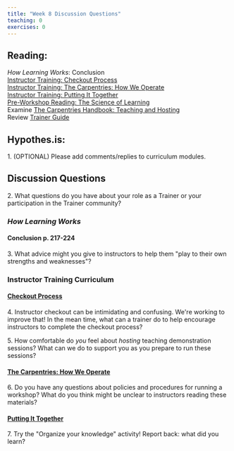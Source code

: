 ```yaml
--- 
title: "Week 8 Discussion Questions"    
teaching: 0 
exercises: 0        
---
```


## Reading:
_How Learning Works_: Conclusion  
[Instructor Training: Checkout Process](https://carpentries.github.io/instructor-training/20-checkout/index.html)  
[Instructor Training: The Carpentries: How We Operate](https://carpentries.github.io/instructor-training/21-carpentries/index.html)  
[Instructor Training: Putting It Together](https://carpentries.github.io/instructor-training/24-practices/index.html)  
[Pre-Workshop Reading: The Science of Learning](https://carpentries.github.io/instructor-training/files/papers/science-of-learning-2015.pdf)  
Examine [The Carpentries Handbook: Teaching and Hosting](https://docs.carpentries.org/topic_folders/hosts_instructors/index.html)  
Review [Trainer Guide](https://docs.carpentries.org/topic_folders/instructor_training/trainers_guide.html)

## Hypothes.is:
1\. (OPTIONAL) Please add comments/replies to curriculum modules.

## Discussion Questions

2\. What questions do you have about your role as a Trainer or your participation in the Trainer community? 

### _How Learning Works_

#### Conclusion p. 217-224

3\. What advice might you give to instructors to help them "play to their own strengths and weaknesses"? 

### Instructor Training Curriculum

#### [Checkout Process](https://carpentries.github.io/instructor-training/20-checkout/index.html) 

4\. Instructor checkout can be intimidating and confusing. We're working to improve that! In the mean time, what can a trainer do to help encourage instructors to complete the checkout process?

5\. How comfortable do *you* feel about *hosting* teaching demonstration sessions? What can we do to support you as you prepare to run these sessions?

#### [The Carpentries: How We Operate](https://carpentries.github.io/instructor-training/21-carpentries/index.html)

6\. Do you have any questions about policies and procedures for running a workshop? What do you think might be unclear to instructors reading these materials?

#### [Putting It Together](https://carpentries.github.io/instructor-training/24-practices/index.html) 

7\. Try the "Organize your knowledge" activity! Report back: what did you learn?





